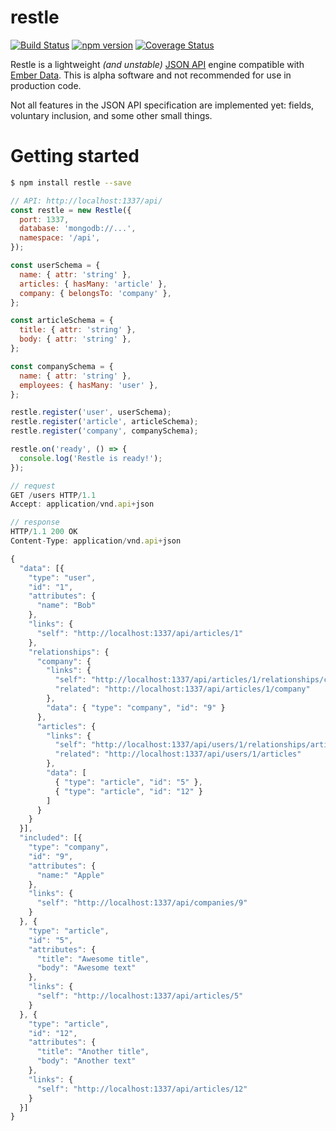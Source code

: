 restle
======

[![Build Status](https://travis-ci.org/dcslack/restle.svg)](https://travis-ci.org/dcslack/restle)
[![npm version](https://badge.fury.io/js/restle.svg)](http://badge.fury.io/js/restle)
[![Coverage Status](https://coveralls.io/repos/dcslack/restle/badge.svg?branch=master&service=github)](https://coveralls.io/github/dcslack/restle?branch=master)

Restle is a lightweight *(and unstable)* [JSON API](http://jsonapi.org) engine compatible with [Ember Data](http://emberjs.com/api/data/). This is alpha software and not recommended for use in
production code.

Not all features in the JSON API specification are implemented yet: fields, voluntary inclusion, and some other small things.

Getting started
====

```sh
$ npm install restle --save
```

```js
// API: http://localhost:1337/api/
const restle = new Restle({
  port: 1337,
  database: 'mongodb://...',
  namespace: '/api',
});

const userSchema = {
  name: { attr: 'string' },
  articles: { hasMany: 'article' },
  company: { belongsTo: 'company' },
};

const articleSchema = {
  title: { attr: 'string' },
  body: { attr: 'string' },
};

const companySchema = {
  name: { attr: 'string' },
  employees: { hasMany: 'user' },
};

restle.register('user', userSchema);
restle.register('article', articleSchema);
restle.register('company', companySchema);

restle.on('ready', () => {
  console.log('Restle is ready!');
});
```

```js
// request
GET /users HTTP/1.1
Accept: application/vnd.api+json

// response
HTTP/1.1 200 OK
Content-Type: application/vnd.api+json

{
  "data": [{
    "type": "user",
    "id": "1",
    "attributes": {
      "name": "Bob"
    },
    "links": {
      "self": "http://localhost:1337/api/articles/1"
    },
    "relationships": {
      "company": {
        "links": {
          "self": "http://localhost:1337/api/articles/1/relationships/company",
          "related": "http://localhost:1337/api/articles/1/company"
        },
        "data": { "type": "company", "id": "9" }
      },
      "articles": {
        "links": {
          "self": "http://localhost:1337/api/users/1/relationships/articles",
          "related": "http://localhost:1337/api/users/1/articles"
        },
        "data": [
          { "type": "article", "id": "5" },
          { "type": "article", "id": "12" }
        ]
      }
    }
  }],
  "included": [{
    "type": "company",
    "id": "9",
    "attributes": {
      "name:" "Apple"
    },
    "links": {
      "self": "http://localhost:1337/api/companies/9"
    }
  }, {
    "type": "article",
    "id": "5",
    "attributes": {
      "title": "Awesome title",
      "body": "Awesome text"
    },
    "links": {
      "self": "http://localhost:1337/api/articles/5"
    }
  }, {
    "type": "article",
    "id": "12",
    "attributes": {
      "title": "Another title",
      "body": "Another text"
    },
    "links": {
      "self": "http://localhost:1337/api/articles/12"
    }
  }]
}

```
